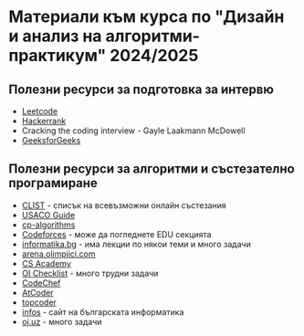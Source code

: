 # Материали към курса по "Дизайн и анализ на алгоритми-практикум" 2024/2025 

## Полезни ресурси за подготовка за интервю
- [Leetcode](https://leetcode.com/) 
- [Hackerrank](https://www.hackerrank.com/)
- Cracking the coding interview - Gayle Laakmann McDowell
- [GeeksforGeeks](https://www.geeksforgeeks.org/)

## Полезни ресурси за алгоритми и състезателно програмиране
- [CLIST](https://clist.by/) - списък на всевъзможни онлайн състезания
- [USACO Guide](https://usaco.guide/)
- [cp-algorithms](https://cp-algorithms.com/)
- [Codeforces](https://codeforces.com/) - може да погледнете EDU секцията
- [informatika.bg](http://www.informatika.bg/) - има лекции по някoи теми и много задачи
- [arena.olimpiici.com](https://arena.olimpiici.com/#/)
- [CS Academy](https://csacademy.com/)
- [OI Checklist](https://oichecklist.pythonanywhere.com/) - много трудни задачи
- [CodeChef](https://www.codechef.com/)
- [AtCoder](https://atcoder.jp/)
- [topcoder](https://www.topcoder.com/)
- [infos](https://infos.infosbg.com/) - сайт на българската информатика
- [oj.uz](https://oj.uz/) - много задачи
